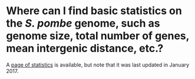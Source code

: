 # Where can I find basic statistics on the *S. pombe* genome, such as genome size, total number of genes, mean intergenic distance, etc.?
<!-- pombase_categories: Genome statistics and lists -->

A [page of statistics](/status/statistics) is available, but note that it was last updated in January 2017.


